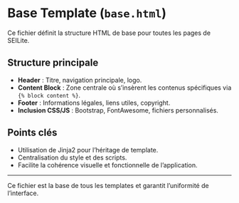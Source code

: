# Base Template (`base.html`)

Ce fichier définit la structure HTML de base pour toutes les pages de SEILite.

## Structure principale
- **Header** : Titre, navigation principale, logo.
- **Content Block** : Zone centrale où s’insèrent les contenus spécifiques via `{% block content %}`.
- **Footer** : Informations légales, liens utiles, copyright.
- **Inclusion CSS/JS** : Bootstrap, FontAwesome, fichiers personnalisés.

## Points clés
- Utilisation de Jinja2 pour l’héritage de template.
- Centralisation du style et des scripts.
- Facilite la cohérence visuelle et fonctionnelle de l’application.

---
Ce fichier est la base de tous les templates et garantit l’uniformité de l’interface.
